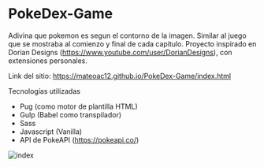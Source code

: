 # PokeDex-Game
 Adivina que pokemon es segun el contorno de la imagen. Similar al juego que se mostraba al comienzo y final de cada capitulo.
 Proyecto inspirado en Dorian Designs (https://www.youtube.com/user/DorianDesigns), con extensiones personales.
 
 Link del sitio: https://mateoac12.github.io/PokeDex-Game/index.html

Tecnologías utilizadas
- Pug (como motor de plantilla HTML)
- Gulp (Babel como transpilador)
- Sass
- Javascript (Vanilla)
- API de PokeAPI (https://pokeapi.co/)

![index](https://user-images.githubusercontent.com/55862658/106984435-5bc5e680-6746-11eb-870c-255e2aa67f03.PNG)
